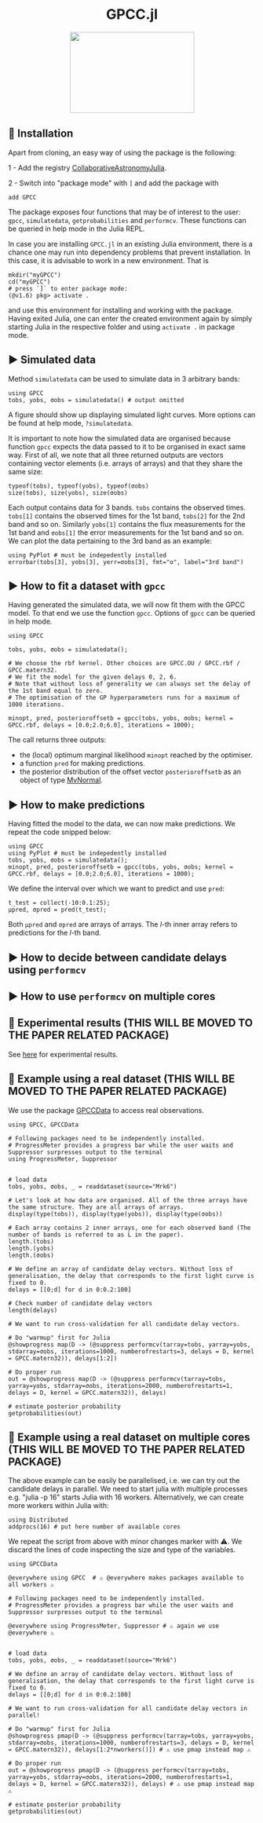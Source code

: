 
<h1 align="center">GPCC.jl</h1>
<p align="center">
  <img width="253" height="165" src=logo.png>
</p>





## 💾 Installation

Apart from cloning, an easy way of using the package is the following:

1 - Add the registry [CollaborativeAstronomyJulia](https://github.com/ngiann/CollaborativeAstronomyJulia).

2 - Switch into "package mode" with ```]``` and add the package with
```
add GPCC
```

The package exposes four functions that may be of interest to the user: `gpcc`, `simulatedata`, `getprobabilities` and `performcv`.
These functions can be queried in help mode in the Julia REPL. 

In case you are installing `GPCC.jl` in an existing Julia environment, there is a chance one may run into dependency problems that prevent installation. In this case, it is advisable to work in a new environment. That is

```
mkdir("myGPCC")
cd("myGPCC")
# press `]` to enter package mode:
(@v1.6) pkg> activate .
```
and use this environment for installing and working with the package.
Having exited Julia, one can enter the created environment again by simply starting Julia in the respective folder and using `activate .` in package mode.



## ▶ Simulated data

Method `simulatedata` can be used to simulate data in 3 arbitrary bands:
```
using GPCC
tobs, yobs, σobs = simulatedata() # output omitted
```

A figure should show up displaying simulated light curves.
More options can be found at help mode, `?simulatedata`.

It is important to note how the simulated data are organised because function `gpcc` expects the data passed to it to be organised in exact same way.
First of all, we note that all three returned outputs are vectors containing vector elements (i.e. arrays of arrays) and  that they share the same size:
```
typeof(tobs), typeof(yobs), typeof(σobs) 
size(tobs), size(yobs), size(σobs)
```
Each output contains data for 3 bands.
`tobs` contains the observed times. `tobs[1]` contains the observed times for the 1st band, `tobs[2]` for the 2nd band and so on.
Similarly `yobs[1]` contains the flux measurements for the 1st band and `σobs[1]` the error measurements for the 1st band and so on.
We can plot the data pertaining to the 3rd band as an example:

```
using PyPlot # must be indepedently installed
errorbar(tobs[3], yobs[3], yerr=σobs[3], fmt="o", label="3rd band")
```



## ▶ How to fit a dataset with `gpcc`

Having generated the simulated data, we will now fit them with the GPCC model. To that end we use the function `gpcc`. Options of `gpcc` can be queried in help mode.

```
using GPCC

tobs, yobs, σobs = simulatedata();

# We choose the rbf kernel. Other choices are GPCC.OU / GPCC.rbf / GPCC.matern32.
# We fit the model for the given delays 0, 2, 6. 
# Note that without loss of generality we can always set the delay of the 1st band equal to zero.
# The optimisation of the GP hyperparameters runs for a maximum of 1000 iterations.

minopt, pred, posterioroffsetb = gpcc(tobs, yobs, σobs; kernel = GPCC.rbf, delays = [0.0;2.0;6.0], iterations = 1000); 

```
The call returns three outputs:
- the (local) optimum marginal likelihood `minopt` reached by the optimiser.
- a function `pred` for making predictions.
- the posterior distribution of the offset vector `posterioroffsetb` as an object of type [MvNormal](https://juliastats.org/Distributions.jl/stable/multivariate/#Distributions.MvNormal).


## ▶ How to make predictions

Having fitted the model to the data, we can now make predictions. We repeat the code snipped below:
```
using GPCC
using PyPlot # must be indepedently installed
tobs, yobs, σobs = simulatedata();
minopt, pred, posterioroffsetb = gpcc(tobs, yobs, σobs; kernel = GPCC.rbf, delays = [0.0;2.0;6.0], iterations = 1000); 
```

We define the interval over which we want to predict and use `pred`:
```
t_test = collect(-10:0.1:25);
μpred, σpred = pred(t_test);
```

Both `μpred` and `σpred` are arrays of arrays. The $l$-th inner array refers to predictions for the $l$-th band.







## ▶ How to decide between candidate delays using `performcv`

## ▶ How to use `performcv` on multiple cores

## 🔵 Experimental results (THIS WILL BE MOVED TO THE PAPER RELATED PACKAGE)

See [here](https://github.com/ngiann/GPCCExperiments) for experimental results.


## 🔵 Example using a real dataset (THIS WILL BE MOVED TO THE PAPER RELATED PACKAGE)

We use the package [GPCCData](https://github.com/ngiann/GPCCData.jl) to access real observations.


```
using GPCC, GPCCData

# Following packages need to be independently installed. 
# ProgressMeter provides a progress bar while the user waits and Suppressor surpresses output to the terminal
using ProgressMeter, Suppressor 


# load data
tobs, yobs, σobs, _ = readdataset(source="Mrk6")

# Let's look at how data are organised. All of the three arrays have the same structure. They are all arrays of arrays.
display(type(tobs)), display(type(yobs)), display(type(σobs))

# Each array contains 2 inner arrays, one for each observed band (The number of bands is referred to as L in the paper).
length.(tobs)
length.(yobs)
length.(σobs)

# We define an array of candidate delay vectors. Without loss of generalisation, the delay that corresponds to the first light curve is fixed to 0.
delays = [[0;d] for d in 0:0.2:100]

# Check number of candidate delay vectors
length(delays)

# We want to run cross-validation for all candidate delay vectors.

# Do "warmup" first for Julia
@showprogress map(D -> (@suppress performcv(tarray=tobs, yarray=yobs, stdarray=σobs, iterations=1000, numberofrestarts=3, delays = D, kernel = GPCC.matern32)), delays[1:2])

# Do proper run 
out = @showprogress map(D -> (@suppress performcv(tarray=tobs, yarray=yobs, stdarray=σobs, iterations=2000, numberofrestarts=1, delays = D, kernel = GPCC.matern32)), delays)

# estimate posterior probability
getprobabilities(out)
```

## 🔵 Example using a real dataset on multiple cores (THIS WILL BE MOVED TO THE PAPER RELATED PACKAGE)

The above example can be easily be parallelised, i.e. we can try out the candidate delays in parallel.
We need to start julia with multiple processes e.g. "julia -p 16" starts Julia with 16 workers.
Alternatively, we can create more workers within Julia with:
```
using Distributed
addprocs(16) # put here number of available cores
```

We repeat the script from above with minor changes marker with ⚠.
We discard the lines of code inspecting the size and type of the variables.

```
using GPCCData

@everywhere using GPCC  # ⚠ @everywhere makes packages available to all workers ⚠

# Following packages need to be independently installed. 
# ProgressMeter provides a progress bar while the user waits and Suppressor surpresses output to the terminal

@everywhere using ProgressMeter, Suppressor # ⚠ again we use @everywhere ⚠


# load data
tobs, yobs, σobs, _ = readdataset(source="Mrk6")

# We define an array of candidate delay vectors. Without loss of generalisation, the delay that corresponds to the first light curve is fixed to 0.
delays = [[0;d] for d in 0:0.2:100]

# We want to run cross-validation for all candidate delay vectors in parallel!

# Do "warmup" first for Julia
@showprogress pmap(D -> (@suppress performcv(tarray=tobs, yarray=yobs, stdarray=σobs, iterations=1000, numberofrestarts=3, delays = D, kernel = GPCC.matern32)), delays[1:2*nworkers()]) # ⚠ use pmap instead map ⚠

# Do proper run 
out = @showprogress pmap(D -> (@suppress performcv(tarray=tobs, yarray=yobs, stdarray=σobs, iterations=2000, numberofrestarts=1, delays = D, kernel = GPCC.matern32)), delays) # ⚠ use pmap instead map ⚠

# estimate posterior probability
getprobabilities(out)
```
